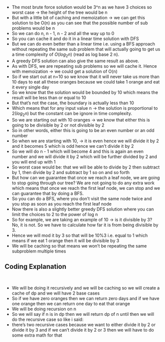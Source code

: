 - The most brute force solution would be 3^n as we have 3 choices so worst case → the height of the tree would be n
- But with a little bit of caching and memoization → we can get this solution to be O(n) as you can see that the possible number of sub problems would be n
- So we can do n, n - 1, n - 2 and all the way up to 0
- So you can cache it and do it in a linear time solution with DFS
- But we can do even better than a linear time i.e. using a BFS approach without repeating the same sub problem that will actually going to get us a time complexity of $O(log_2 n)$ (read as log base 2 n).
- A greedy DFS solution can also give the same result as above.
- As with DFS, we are repeating sub problems so we will cache it. Hence with memoization → we could get a solution of O(n)
- So if we start out at n=10 so we know that it will never take us more than 10 days to eat all these oranges because we could take 1 orange and eat it every single day
- So we know that the solution would be bounded by 10 which means the result will be less than or equal to 10
- But that’s not the case, the boundary is actually less than 10
- Which means that for any input value n → the solution is proportional to $2 (log_2 n)$ but the constant can be ignore in time complexity.
- So we are starting out with 10 oranges → we know that either this is going to be divisible by 2 or not divisible by 2
- So in other words, either this is going to be an even number or an odd number
- So when we are starting with 10, → it is even hence we will divide it by 2 and it becomes 5 which is odd hence we can’t divide it by 2
- So we will do n - 1 which will become 4 and this is again an even number and we will divide it by 2 which will be further divided by 2 and you will end up with 1
- So worst case would be: that we will be able to divide by 2 then subtract by 1, then divide by 2 and subtract by 1 so on and so forth
- But how can we guarantee that once we reach a leaf node, we are going to stop going through our tree? We are not going to do any extra work which means that once we reach the first leaf node, we can stop and we can guarantee that by doing a BFS.
- So you can do a BFS, where you don’t visit the same node twice and you stop as soon as you reach the first leaf node
- Now there is also a slightly better greedy DFS solution where you can limit the choices to 2 to the power of log n
- So for example, we are taking an example of 10 → is it divisible by 3? No, it is not. So we have to calculate how far it is from being divisible by 3.
- Hence we will mod it by 3 so that will be 10%3 i.e. equal to 1 which means if we eat 1 orange then it will be divisible by 3
- We will be caching so that means we won’t be repeating the same subproblem multiple times
​
## Coding Explanation
​
- We will be doing it recursively and we will be caching so we will create a cache of dp and we will have 2 base cases
- So if we have zero oranges then we can return zero days and if we have one orange then we can return one day to eat that orange
- We will be doing recursion on n
- So we will say if n is in dp then we will return dp of n until then we will do the recursive case so like i said:
- there’s two recursive cases because we want to either divide it by 2 or divide it by 3 and if we can’t divide it by 2 or 3 then we will have to do some extra math for that